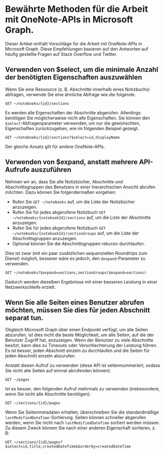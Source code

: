 # <a name="best-practices-for-working-with-the-onenote-api-in-microsoft-graph"></a>Bewährte Methoden für die Arbeit mit OneNote-APIs in Microsoft Graph.

Dieser Artikel enthält Vorschläge für die Arbeit mit OneNote-APIs in Microsoft Graph. Diese Empfehlungen basieren auf den Antworten auf häufig gestellte Fragen auf Stack Overflow und Twitter.

## <a name="use-select-to-select-the-minimum-set-of-properties-you-need"></a>Verwenden von $select, um die minimale Anzahl der benötigten Eigenschaften auszuwählen
Wenn Sie eine Ressource (z. B. Abschnitte innerhalb eines Notizbuchs) abfragen, verwende Sie eine ähnliche Abfrage wie die folgende.

```http
GET ~/notebooks/{id}/sections
```

Es werden alle Eigenschaften der Abschnitte abgerufen. Allerdings benötigen Sie möglicherweise nicht alle Eigenschaften. Sie können den `$select`-Abfragenparameter verwenden, um nur die gewünschten, Eigenschaften zurückzugeben, wie im folgenden Beispiel gezeigt.

```http
GET ~/notebooks/{id}/sections?$select=id,displayName
```

Der gleiche Ansatz gilt für andere OneNote-APIs.

## <a name="use-expand-instead-of-making-multiple-api-calls"></a>Verwenden von $expand, anstatt mehrere API-Aufrufe auszuführen
Nehmen wir an, dass Sie alle Notizbücher, Abschnitte und Abschnittsgruppen des Benutzers in einer hierarchischen Ansicht abrufen möchten. Dazu können Sie folgendermaßen vorgehen:

* Rufen Sie `GET ~/notebooks` auf, um die Liste der Notizbücher anzuzeigen.
* Rufen Sie für jedes abgerufene Notizbuch `GET ~/notebooks/{notebookId}/sections` auf, um die Liste der Abschnitte anzuzeigen.
* Rufen Sie für jedes abgerufene Notizbuch `GET ~/notebooks/{notebookId}/sectionGroups` auf, um die Liste der Abschnittsgruppen anzuzeigen.
* Optional können Sie die Abschnittsgruppen rekursiv durchlaufen.

Dies ist zwar (mit ein paar zusätzlichen sequenziellen Roundtrips zum Dienst) möglich, besserer wäre es jedoch, den `$expand`-Parameter zu verwenden. 

```http
GET ~/notebooks?$expand=sections,sectionGroups($expand=sections)
```

Dadurch werden dieselben Ergebnisse mit einer besseren Leistung in einer Netzwerkschleife erzielt.

## <a name="when-getting-all-pages-for-a-user-do-so-for-each-section-separately"></a>Wenn Sie alle Seiten eines Benutzer abrufen möchten, müssen Sie dies für jeden Abschnitt separat tun.

Obgleich Microsoft Graph über einen Endpunkt verfügt, um alle Seiten abzurufen, ist dies nicht die beste Möglichkeit, um alle Seiten, auf die der Benutzer Zugriff hat, anzuzeigen. Wenn der Benutzer zu viele Abschnitte besitzt, kann dies zu Timeouts oder Verschlechterung der Leistung führen. Es ist besser, jeden Abschnitt einzeln zu durchlaufen und die Seiten für jeden Abschnitt einzeln abzurufen.

Anstatt diesen Aufruf zu verwenden (diese API ist seitennummeriert, sodass Sie nicht alle Seiten auf einmal abrufenden können):

```http
GET ~/pages
```

Ist es besser, den folgenden Aufruf mehrmals zu verwenden (insbesondere, wenn Sie nicht alle Abschnitte benötigen):

```http
GET ~/sections/{id}/pages
```

Wenn Sie Seitenmetadaten erhalten, überschreiben Sie die standardmäßige `lastModifiedDateTime`-Sortierung. Seiten können schneller abgerufen werden, wenn Sie nicht nach `lastModifiedDateTime` sortiert werden müssen. Zu diesem Zweck können Sie nach einer anderen Eigenschaft sortieren, z. B:

```http
GET ~/sections/{id}/pages?$select=id,title,createdDateTime&$orderby=createdDateTime
```
